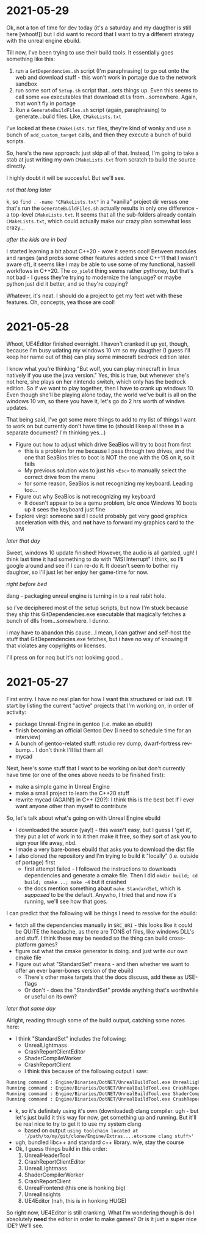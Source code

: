 2021-05-29
==========

Ok, not a ton of time for dev today (it's a saturday and my daugther is still
here [whoot!]) but I did want to record that I want to try a different strategy
with the unreal engine ebuild.

Till now, I've been trying to use their build tools. It essentially goes
something like this:

1. run a `GetDependencies.sh` script (I'm paraphrasing) to go out onto the web
   and download stuff - this won't work in portage due to the network sandbox
2. run some sort of `Setup.sh` script that...sets things up. Even this seems to
   call some `exe` executables that download `dll`s from...somewhere. Again,
   that won't fly in portage
3. Run a `GenerateBuildFiles.sh` script (again, paraphrasing) to
   generate...build files. Like, `CMakeLists.txt`

I've looked at these `CMakeLists.txt` files, they're kind of wonky and use a
bunch of `add_custom_target` calls, and then they execute a bunch of build
scripts.

So, here's the new approach: just skip all of that. Instead, I'm going to take a
stab at just writing my own `CMakeLists.txt` from scratch to build the source
directly.

I highly doubt it will be succesful. But we'll see.

_not that long later_

k, so `find . -name "CMakeLists.txt"` in a "vanilla" project dir versus one
that's run the `GenerateBuildFiles.sh` actually results in only one difference -
a top-level `CMakeLists.txt`. It seems that all the sub-folders already contain
`CMakeLists.txt`, which could actually make our crazy plan somewhat less
crazy...

_after the kids are in bed_

I started learning a bit about C++20 - wow it seems cool! Between modules and
ranges (and probs some other features added since C++11 that I wasn't aware of),
it seems like I may be able to use some of my functional, haskell workflows in
C++20. The `co_yield` thing seems rather pythoney, but that's not bad - I guess
they're trying to modernize the language? or maybe python just did it better,
and so they're copying?

Whatever, it's neat. I should do a project to get my feet wet with these
features. Oh, concepts, yea those are cool!

2021-05-28
==========

Whoot, UE4Editor finished overnight. I haven't cranked it up yet, though,
because I'm busy udating my windows 10 vm so my daugther (I guess I'll keep her
name out of  this) can play some minecraft bedrock edition later.

I know what you're thinking "But wolf, you can play minecraft in linux natively
if you use the java version." Yes, this is true, but whenever she's not here,
she plays on her nintendo switch, which only has the bedrock edition. So if we
want to play together, then I have to crank up windows 10. Even though she'll be
playing alone today, the world we've built is all on the windows 10 vm, so there
you have it, let's go do 2 hrs worth of windws updates.

That being said, I've got some more things to add to my list of  things I want
to work on but currently don't have time to (should I keep all these in a
separate document? I'm thinking yes...)

- Figure out how to adjust which drive SeaBios will try to boot from first
    - this is a problem for me because I pass through two drives, and the one
      that SeaBios tries to boot is NOT the one with the OS on it, so it fails
    - My previous solution was to just his `<Esc>` to manually select the
      correct drive from the menu
    - for some reason, SeaBios is not recognizing my keyboard. Leading too...
- Figure out why SeaBios is not recognizing my keyboard
    - It doesn't appear to be a qemu problem, b/c once Windows 10 boots up it
      sees the keyboard just fine
- Explore virgl: someone said I could probably get very good graphics
  acceleration with this, and **not** have to forward my graphics card to the VM

_later that day_

Sweet, windows 10 update finished! However, the audio is all garbled, ugh! I
think last time it had something to do with "MSI Interrupt" I think, so I'll
google around and see if I can re-do it. It doesn't seem to bother my daughter,
so I'll just let her enjoy her game-time for now.

_right before bed_

dang - packaging unreal engine is turning in to a real rabit hole.

so i've deciphered most of the setup scripts, but now I'm stuck because they
ship this GitDependencies.exe executable that magically fetches a bunch of dlls
from...somewhere. I dunno.

i may have to abandon this cause...I mean, I can gathwr and self-host tbe stuff
that GitDepemdencies.exe fetches, but i have no way of knowing if that violates
any copyrights or licenses.

I'll press on for noq but it's not lookimg good...

2021-05-27
==========

First entry. I have no real plan for how I want this structured or laid out.
I'll start by listing the current "active" projects that I'm working on, in
order of activity:

- package Unreal-Engine in gentoo (i.e. make an ebuild)
- finish becoming an official Gentoo Dev (I need to schedule time for an
  interview)
- A bunch of gentoo-related stuff: rstudio rev dump, dwarf-fortress rev-bump...
  I don't think I'll list them all
- mycad

Next, here's some stuff that I want to be working on but don't currently have
time (or one of the ones above needs to be finished first):

- make a simple game in Unreal Engine
- make a small project to learn the C++20 stuff
- rewrite mycad (AGAIN!) in C++ (20?): I think this is the best bet if I ever
  want anyone other than myself to contribute

So, let's talk about what's going on with Unreal Engine ebuild

- I downloaded the source (yay!) - this wasn't easy, but I guess I 'get it',
  they put a lot of work in to it then make it free, so they sort of ask you to
  sign your life away, nbd.
- I made a very bare-bones ebuild that asks you to download the dist file
- I also cloned the repository and I'm trying to build it "locally" (i.e.
  outside of portage) first
    - first attempt failed - I followed the instructions to downloads
      dependencies and generate a cmake file. Then I did `mkdir build; cd build;
      cmake ..; make -4` but it crashed
    - the docs mention something abaut `make StandardSet`, which is _supposed_
      to be the default. Anywho, I tried that and now it's running, we'll see
      how that goes.

I can predict that the following will be things I need to resolve for the
ebuild:

- fetch all the dependencies manually in `SRC_URI` - this looks like it could be
  QUITE the headache, as there are TONS of files, like windows DLL's and stuff.
  I think these may be needed so the thing can build cross-platform games?
- figure out what the cmake generator is doing..and just write our own cmake
  file
- Figure out what "StandardSet" means - and then whether we want to offer an
  ever barer-bones version of the ebuild
    - There's other make targets that the docs discuss, add these as USE-flags
    - Or don't - does the "StandardSet" provide anything that's worthwhile or
      useful on its own?

_later that same day_

Alright, reading through some of the build output, catching some notes here:

- I think "StandardSet" includes the following:
    - UnrealLightmass
    - CrashReportClientEditor
    - ShaderCompileWorker
    - CrashReportClient
    - I think this because of the following output I saw:
```sh
Running command : Engine/Binaries/DotNET/UnrealBuildTool.exe UnrealLightmass Linux Development
Running command : Engine/Binaries/DotNET/UnrealBuildTool.exe CrashReportClientEditor Linux Shipping
Running command : Engine/Binaries/DotNET/UnrealBuildTool.exe ShaderCompileWorker Linux Development
Running command : Engine/Binaries/DotNET/UnrealBuildTool.exe CrashReportClient Linux Shipping
```
- k, so it's definitely using it's own (downloaded) clang compiler. ugh - but
  let's just build it this way for now, get something up and running. But it'll
  be real nice to try to get it to use my system clang
    - based on output `using toolchain located at
      '/path/to/my/git/clone/Engine/Extras....etc<some clang stuff>'`
- ugh, bundled libc++ and standard c++ library. w/e, stay the course
- Ok, I guess things build in this order:
    1. UnrealHeaderTool
    2. CrashReportClientEditor
    3. UnrealLightmass
    4. ShaderCompilerWorker
    5. CrashReportClient
    6. UnrealFrontend (this one is honking big)
    7. UnrealInsights
    8. UE4Editor (nah, this is in honking HUGE)

So right now, UE4Editor is still cranking. What I'm wondering though is do I
absolutely **need** the editor in order to make games? Or is it just a super
nice IDE? We'll see.
